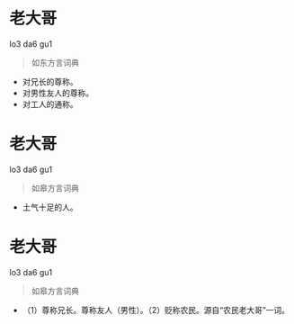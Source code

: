 # 老大哥
lo3 da6 gu1
> 如东方言词典
- 对兄长的尊称。
- 对男性友人的尊称。
- 对工人的通称。

# 老大哥
lo3 da6 gu1
> 如皋方言词典
- 土气十足的人。

# 老大哥
lo3 da6 gu1
> 如皋方言词典
- （1）尊称兄长。尊称友人（男性）。（2）贬称农民。源自“农民老大哥”一词。
